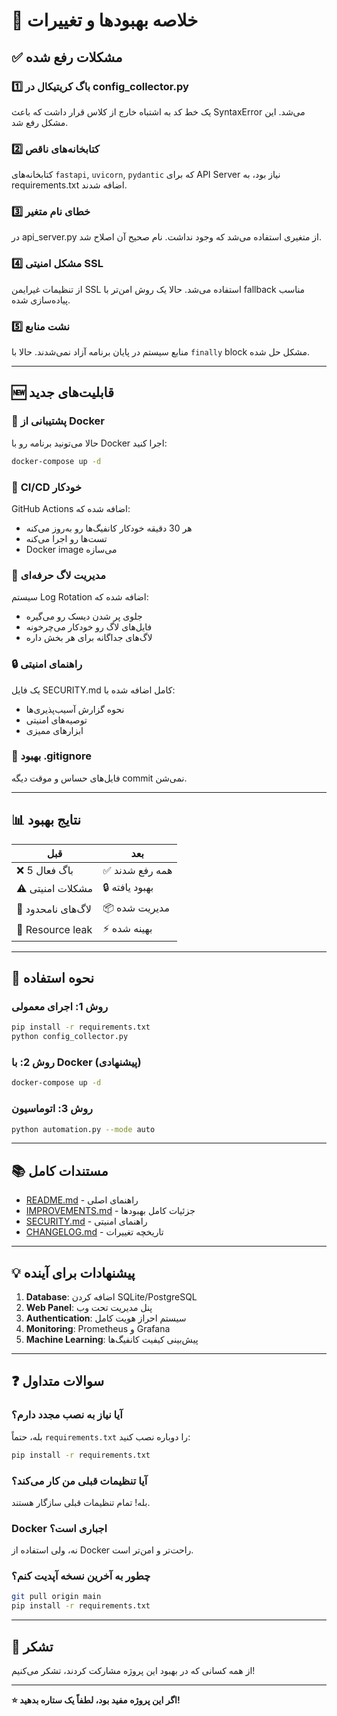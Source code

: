 # 🎉 خلاصه بهبودها و تغییرات

## ✅ مشکلات رفع شده

### 1️⃣ **باگ کریتیکال در config_collector.py**

یک خط کد به اشتباه خارج از کلاس قرار داشت که باعث SyntaxError می‌شد. این مشکل رفع شد.

### 2️⃣ **کتابخانه‌های ناقص**

کتابخانه‌های `fastapi`, `uvicorn`, `pydantic` که برای API Server نیاز بود، به requirements.txt اضافه شدند.

### 3️⃣ **خطای نام متغیر**

در api_server.py از متغیری استفاده می‌شد که وجود نداشت. نام صحیح آن اصلاح شد.

### 4️⃣ **مشکل امنیتی SSL**

از تنظیمات غیرایمن SSL استفاده می‌شد. حالا یک روش امن‌تر با fallback مناسب پیاده‌سازی شده.

### 5️⃣ **نشت منابع**

منابع سیستم در پایان برنامه آزاد نمی‌شدند. حالا با `finally` block مشکل حل شده.

---

## 🆕 قابلیت‌های جدید

### 🐳 **پشتیبانی از Docker**

حالا می‌تونید برنامه رو با Docker اجرا کنید:

```bash
docker-compose up -d
```

### 🚀 **CI/CD خودکار**

GitHub Actions اضافه شده که:

- هر 30 دقیقه خودکار کانفیگ‌ها رو به‌روز می‌کنه
- تست‌ها رو اجرا می‌کنه
- Docker image می‌سازه

### 📝 **مدیریت لاگ حرفه‌ای**

سیستم Log Rotation اضافه شده که:

- جلوی پر شدن دیسک رو می‌گیره
- فایل‌های لاگ رو خودکار می‌چرخونه
- لاگ‌های جداگانه برای هر بخش داره

### 🔒 **راهنمای امنیتی**

یک فایل SECURITY.md کامل اضافه شده با:

- نحوه گزارش آسیب‌پذیری‌ها
- توصیه‌های امنیتی
- ابزارهای ممیزی

### 📁 **بهبود .gitignore**

فایل‌های حساس و موقت دیگه commit نمی‌شن.

---

## 📊 نتایج بهبود

| قبل | بعد |
|-----|-----|
| ❌ 5 باگ فعال | ✅ همه رفع شدند |
| ⚠️ مشکلات امنیتی | 🔒 بهبود یافته |
| 📝 لاگ‌های نامحدود | 📦 مدیریت شده |
| 🐢 Resource leak | ⚡ بهینه شده |

---

## 🚀 نحوه استفاده

### روش 1: اجرای معمولی

```bash
pip install -r requirements.txt
python config_collector.py
```

### روش 2: با Docker (پیشنهادی)

```bash
docker-compose up -d
```

### روش 3: اتوماسیون

```bash
python automation.py --mode auto
```

---

## 📚 مستندات کامل

- [README.md](README.md) - راهنمای اصلی
- [IMPROVEMENTS.md](IMPROVEMENTS.md) - جزئیات کامل بهبودها
- [SECURITY.md](SECURITY.md) - راهنمای امنیتی
- [CHANGELOG.md](CHANGELOG.md) - تاریخچه تغییرات

---

## 💡 پیشنهادات برای آینده

1. **Database**: اضافه کردن SQLite/PostgreSQL
2. **Web Panel**: پنل مدیریت تحت وب
3. **Authentication**: سیستم احراز هویت کامل
4. **Monitoring**: Prometheus و Grafana
5. **Machine Learning**: پیش‌بینی کیفیت کانفیگ‌ها

---

## ❓ سوالات متداول

### آیا نیاز به نصب مجدد دارم؟

بله، حتماً `requirements.txt` را دوباره نصب کنید:

```bash
pip install -r requirements.txt
```

### آیا تنظیمات قبلی من کار می‌کند؟

بله! تمام تنظیمات قبلی سازگار هستند.

### Docker اجباری است؟

نه، ولی استفاده از Docker راحت‌تر و امن‌تر است.

### چطور به آخرین نسخه آپدیت کنم؟

```bash
git pull origin main
pip install -r requirements.txt
```

---

## 🙏 تشکر

از همه کسانی که در بهبود این پروژه مشارکت کردند، تشکر می‌کنیم!

---

**⭐ اگر این پروژه مفید بود، لطفاً یک ستاره بدهید!**
